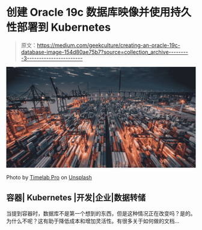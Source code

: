 # 创建 Oracle 19c 数据库映像并使用持久性部署到 Kubernetes

> 原文：<https://medium.com/geekculture/creating-an-oracle-19c-database-image-154d80ae75b7?source=collection_archive---------3----------------------->

![](img/2a53459788f64cddba2cb72e9c4cd2f6.png)

Photo by [Timelab Pro](https://unsplash.com/@timelabpro?utm_source=medium&utm_medium=referral) on [Unsplash](https://unsplash.com?utm_source=medium&utm_medium=referral)

## 容器| Kubernetes |开发|企业|数据转储

当提到容器时，数据库不是第一个想到的东西，但是这种情况正在改变吗？是的。为什么不呢？这有助于降低成本和增加灵活性。有很多关于如何做的文档…